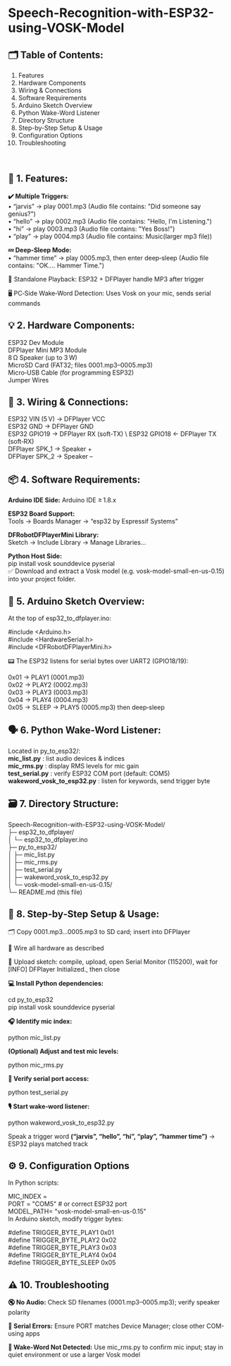 # Speech-Recognition-with-ESP32-using-VOSK-Model

## 🗂️ Table of Contents:

1. Features
2. Hardware Components
3. Wiring & Connections
4. Software Requirements
5. Arduino Sketch Overview
6. Python Wake-Word Listener
7. Directory Structure
8. Step-by-Step Setup & Usage
9. Configuration Options
10. Troubleshooting
<br>


## 🧩 1. Features:

**✔️ Multiple Triggers:**\
• “jarvis” → play 0001.mp3 (Audio file contains: "Did someone say genius?")\
• “hello” → play 0002.mp3 (Audio file contains: "Hello, I'm Listening.")\
• “hi” → play 0003.mp3 (Audio file contains: "Yes Boss!")\
• “play” → play 0004.mp3 (Audio file contains: Music(larger mp3 file))

**💤 Deep‑Sleep Mode:**\
• “hammer time” → play 0005.mp3, then enter deep‑sleep (Audio file contains: "OK.... Hammer Time.")

🎵 Standalone Playback: ESP32 + DFPlayer handle MP3 after trigger

🖥️ PC‑Side Wake‑Word Detection: Uses Vosk on your mic, sends serial commands
<br>



## 💡 2. Hardware Components:

ESP32 Dev Module\
DFPlayer Mini MP3 Module\
8 Ω Speaker (up to 3 W)\
MicroSD Card (FAT32; files 0001.mp3–0005.mp3)\
Micro‑USB Cable (for programming ESP32)\
Jumper Wires
<br>



## 🔌 3. Wiring & Connections:

ESP32 VIN (5 V)    → DFPlayer VCC  \
ESP32 GND          → DFPlayer GND  \
ESP32 GPIO19       → DFPlayer RX (soft‑TX) \ 
ESP32 GPIO18       ← DFPlayer TX (soft‑RX)  \
DFPlayer SPK_1     → Speaker +  \
DFPlayer SPK_2     → Speaker – 
<br>



## 📦 4. Software Requirements:

**Arduino IDE Side:**
Arduino IDE ≥ 1.8.x

**ESP32 Board Support:**\
Tools → Boards Manager → “esp32 by Espressif Systems”

**DFRobotDFPlayerMini Library:**\
Sketch → Include Library → Manage Libraries...

**Python Host Side:**\
pip install vosk sounddevice pyserial\
✅ Download and extract a Vosk model (e.g. vosk-model-small-en-us-0.15) into your project folder.
<br>



## 🎯 5. Arduino Sketch Overview:

At the top of esp32_to_dfplayer.ino:

#include <Arduino.h>\
#include <HardwareSerial.h>\
#include <DFRobotDFPlayerMini.h>

📟 The ESP32 listens for serial bytes over UART2 (GPIO18/19):

0x01 → PLAY1 (0001.mp3)  
0x02 → PLAY2 (0002.mp3)  
0x03 → PLAY3 (0003.mp3)  
0x04 → PLAY4 (0004.mp3)  
0x05 → SLEEP → PLAY5 (0005.mp3) then deep‑sleep
<br>




## 🗣️ 6. Python Wake‑Word Listener:

Located in py_to_esp32/:\
**mic_list.py** : list audio devices & indices\
**mic_rms.py** : display RMS levels for mic gain\
**test_serial.py** : verify ESP32 COM port (default: COM5)\
**wakeword_vosk_to_esp32.py** : listen for keywords, send trigger byte
<br>




## 🗃️ 7. Directory Structure:

Speech-Recognition-with-ESP32-using-VOSK-Model/ \
├─ esp32_to_dfplayer/ \
│   └─ esp32_to_dfplayer.ino \
├─ py_to_esp32/ \
│   ├─ mic_list.py \
│   ├─ mic_rms.py \
│   ├─ test_serial.py \
│   ├─ wakeword_vosk_to_esp32.py \
│   └─ vosk-model-small-en-us-0.15/ \
└─ README.md (this file)
<br>



## 🚀 8. Step‑by‑Step Setup & Usage:

🗂️ Copy 0001.mp3...0005.mp3 to SD card; insert into DFPlayer 

🔌 Wire all hardware as described 

📲 Upload sketch: compile, upload, open Serial Monitor (115200), wait for [INFO] DFPlayer Initialized., then close

**💻 Install Python dependencies:**

cd py_to_esp32 \
pip install vosk sounddevice pyserial

**🎧 Identify mic index:** 

python mic_list.py

**(Optional) Adjust and test mic levels:** 

python mic_rms.py

**🔎 Verify serial port access:** 

python test_serial.py

**🎙️ Start wake‑word listener:** 

python wakeword_vosk_to_esp32.py

Speak a trigger word **(“jarvis”, “hello”, “hi”, “play”, “hammer time”)** → ESP32 plays matched track
<br>




## ⚙️ 9. Configuration Options

In Python scripts:

MIC_INDEX = <your mic index> \
PORT      = "COM5"                # or correct ESP32 port \
MODEL_PATH= "vosk-model-small-en-us-0.15" \
In Arduino sketch, modify trigger bytes: 

#define TRIGGER_BYTE_PLAY1   0x01 \
#define TRIGGER_BYTE_PLAY2   0x02 \
#define TRIGGER_BYTE_PLAY3   0x03 \
#define TRIGGER_BYTE_PLAY4   0x04 \
#define TRIGGER_BYTE_SLEEP   0x05 
<br>




## ⚠️ 10. Troubleshooting

**🔇 No Audio:** Check SD filenames (0001.mp3–0005.mp3); verify speaker polarity 

**🔌 Serial Errors:** Ensure PORT matches Device Manager; close other COM-using apps 

**🛑 Wake-Word Not Detected:** Use mic_rms.py to confirm mic input; stay in quiet environment or use a larger Vosk model

